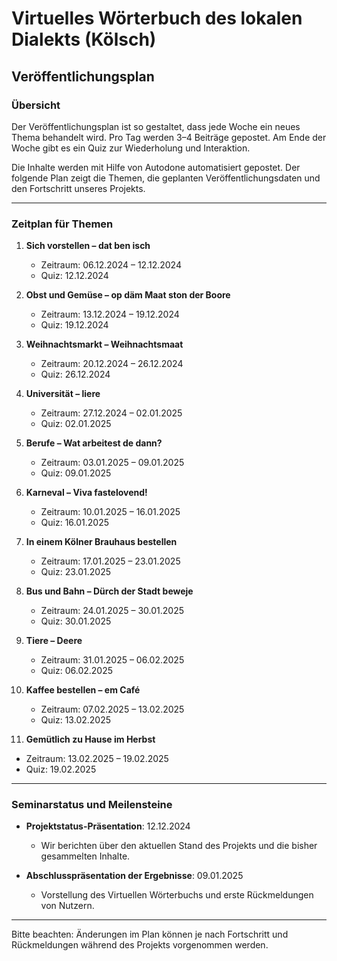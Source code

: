 # Virtuelles Wörterbuch des lokalen Dialekts (Kölsch)

## Veröffentlichungsplan

### Übersicht
Der Veröffentlichungsplan ist so gestaltet, dass jede Woche ein neues Thema behandelt wird. Pro Tag werden 3–4 Beiträge gepostet. Am Ende der Woche gibt es ein Quiz zur Wiederholung und Interaktion. 

Die Inhalte werden mit Hilfe von Autodone automatisiert gepostet. Der folgende Plan zeigt die Themen, die geplanten Veröffentlichungsdaten und den Fortschritt unseres Projekts.

---

### Zeitplan für Themen

1. **Sich vorstellen – dat ben isch**  
   - Zeitraum: 06.12.2024 – 12.12.2024  
   - Quiz: 12.12.2024   

2. **Obst und Gemüse – op däm Maat ston der Boore**  
   - Zeitraum: 13.12.2024 – 19.12.2024  
   - Quiz: 19.12.2024 

3. **Weihnachtsmarkt – Weihnachtsmaat**  
   - Zeitraum: 20.12.2024 – 26.12.2024
   - Quiz: 26.12.2024  

4. **Universität – liere**  
   - Zeitraum: 27.12.2024 – 02.01.2025
   - Quiz: 02.01.2025 

5. **Berufe – Wat arbeitest de dann?**  
   - Zeitraum: 03.01.2025 – 09.01.2025  
   - Quiz: 09.01.2025

6. **Karneval – Viva fastelovend!**  
   - Zeitraum: 10.01.2025 – 16.01.2025  
   - Quiz: 16.01.2025

7. **In einem Kölner Brauhaus bestellen**  
   - Zeitraum: 17.01.2025 – 23.01.2025  
   - Quiz: 23.01.2025  

8. **Bus und Bahn – Dürch der Stadt beweje**  
   - Zeitraum: 24.01.2025 – 30.01.2025  
   - Quiz: 30.01.2025  

9. **Tiere – Deere**  
    - Zeitraum: 31.01.2025 – 06.02.2025  
    - Quiz: 06.02.2025   

10. **Kaffee bestellen – em Café**  
    - Zeitraum: 07.02.2025 – 13.02.2025  
    - Quiz: 13.02.2025   

11. **Gemütlich zu Hause im Herbst**  
   - Zeitraum: 13.02.2025 – 19.02.2025  
   - Quiz: 19.02.2025
---

### Seminarstatus und Meilensteine

- **Projektstatus-Präsentation**: 12.12.2024  
  - Wir berichten über den aktuellen Stand des Projekts und die bisher gesammelten Inhalte.  

- **Abschlusspräsentation der Ergebnisse**: 09.01.2025  
  - Vorstellung des Virtuellen Wörterbuchs und erste Rückmeldungen von Nutzern.  

---

Bitte beachten: Änderungen im Plan können je nach Fortschritt und Rückmeldungen während des Projekts vorgenommen werden.
